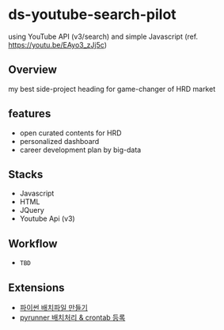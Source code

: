 # ds-youtube-search-pilot
using YouTube API (v3/search) and simple Javascript (ref. https://youtu.be/EAyo3_zJj5c)

## Overview
my best side-project heading for game-changer of HRD market

## features
- open curated contents for HRD
- personalized dashboard
- career development plan by big-data 

## Stacks
- Javascript
- HTML
- JQuery
- Youtube Api (v3)

## Workflow
- `TBD`

## Extensions

  - [파이썬 배치파일 만들기](https://greendreamtrre.tistory.com/263)
  - [pyrunner 배치처리 & crontab 등록](https://codingmoonkwa.tistory.com/286?category=776583)
